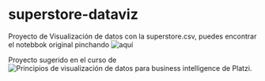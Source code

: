 # superstore-dataviz

Proyecto de Visualización de datos con la superstore.csv, puedes encontrar el notebbok original pinchando ![aquí](https://colab.research.google.com/drive/1j7V0a4niyRTSLPA75M6fwMGZMrbvnQct)

Proyecto sugerido en el curso de ![Principios de visualización de datos para business intelligence](https://platzi.com/clases/visualizacion-datos/) de Platzi.
